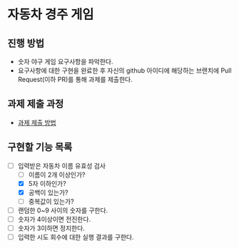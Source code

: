 # 자동차 경주 게임
## 진행 방법
* 숫자 야구 게임 요구사항을 파악한다.
* 요구사항에 대한 구현을 완료한 후 자신의 github 아이디에 해당하는 브랜치에 Pull Request(이하 PR)를 통해 과제를 제출한다.

## 과제 제출 과정
* [과제 제출 방법](https://github.com/next-step/nextstep-docs/tree/master/precourse)

## 구현할 기능 목록
* [ ] 입력받은 자동차 이름 유효성 검사
    - [ ] 이름이 2개 이상인가?
    - [x] 5자 이하인가?
    - [x] 공백이 있는가?
    - [ ] 중복값이 있는가?
* [ ] 랜덤한 0~9 사이의 숫자를 구한다. 
* [ ] 숫자가 4이상이면 전진한다.
* [ ] 숫자가 3이하면 정지한다.
* [ ] 입력한 시도 회수에 대한 실행 결과를 구한다.